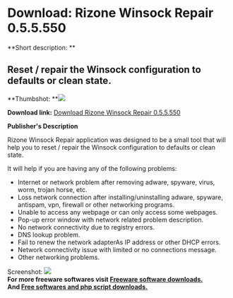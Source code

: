 # Download: Rizone Winsock Repair 0.5.5.550

**Short description: **

## Reset / repair the Winsock configuration to defaults or clean state.

  
**Thumbshot: **![](http://www.freewarefiles.com/screenshot/rz_winsockrpr_md.jpg)   
  
**Download link:** [Download Rizone Winsock Repair 0.5.5.550](http://freesoftwares.boysofts.com/Rizone-Winsock-Repair_program_56451.html)  
  

**Publisher's Description**  
  

Rizone Winsock Repair application was designed to be a small tool that will
help you to reset / repair the Winsock configuration to defaults or clean
state.

It will help if you are having any of the following problems:

  * Internet or network problem after removing adware, spyware, virus, worm, trojan horse, etc. 
  * Loss network connection after installing/uninstalling adware, spyware, antispam, vpn, firewall or other networking programs. 
  * Unable to access any webpage or can only access some webpages. 
  * Pop-up error window with network related problem description. 
  * No network connectivity due to registry errors. 
  * DNS lookup problem. 
  * Fail to renew the network adapterAs IP address or other DHCP errors. 
  * Network connectivity issue with limited or no connections message. 
  * Other networking problems. 

  
  
Screenshot: ![](http://www.freewarefiles.com/screenshot/rz_winsockrpr.jpg)  
**For more freeware softwares visit [Freeware software downloads.](http://freesoftwares.boysofts.com/)**   
**And [Free softwares and php script downloads.](http://www.boysofts.com/)**

